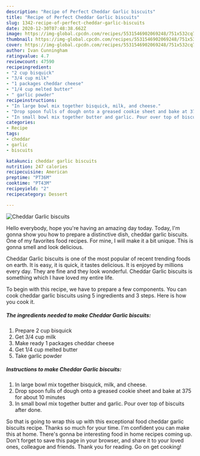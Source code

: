 ```yaml
---
description: "Recipe of Perfect Cheddar Garlic biscuits"
title: "Recipe of Perfect Cheddar Garlic biscuits"
slug: 1342-recipe-of-perfect-cheddar-garlic-biscuits
date: 2020-12-30T07:48:38.662Z
image: https://img-global.cpcdn.com/recipes/5531546902069248/751x532cq70/cheddar-garlic-biscuits-recipe-main-photo.jpg
thumbnail: https://img-global.cpcdn.com/recipes/5531546902069248/751x532cq70/cheddar-garlic-biscuits-recipe-main-photo.jpg
cover: https://img-global.cpcdn.com/recipes/5531546902069248/751x532cq70/cheddar-garlic-biscuits-recipe-main-photo.jpg
author: Ivan Cunningham
ratingvalue: 4.7
reviewcount: 47590
recipeingredient:
- "2 cup bisquick"
- "3/4 cup milk"
- "1 packages cheddar cheese"
- "1/4 cup melted butter"
- " garlic powder"
recipeinstructions:
- "In large bowl mix together bisquick, milk, and cheese."
- "Drop spoon fulls of dough onto a greased cookie sheet and bake at 375 for about 10 minutes"
- "In small bowl mix together butter and garlic. Pour over top of biscuits after done."
categories:
- Recipe
tags:
- cheddar
- garlic
- biscuits

katakunci: cheddar garlic biscuits 
nutrition: 247 calories
recipecuisine: American
preptime: "PT36M"
cooktime: "PT43M"
recipeyield: "2"
recipecategory: Dessert

---
```



![Cheddar Garlic biscuits](https://img-global.cpcdn.com/recipes/5531546902069248/751x532cq70/cheddar-garlic-biscuits-recipe-main-photo.jpg)

Hello everybody, hope you're having an amazing day today. Today, I'm gonna show you how to prepare a distinctive dish, cheddar garlic biscuits. One of my favorites food recipes. For mine, I will make it a bit unique. This is gonna smell and look delicious.

Cheddar Garlic biscuits is one of the most popular of recent trending foods on earth. It is easy, it is quick, it tastes delicious. It is enjoyed by millions every day. They are fine and they look wonderful. Cheddar Garlic biscuits is something which I have loved my entire life.




To begin with this recipe, we have to prepare a few components. You can cook cheddar garlic biscuits using 5 ingredients and 3 steps. Here is how you cook it.

<!--inarticleads1-->

##### The ingredients needed to make Cheddar Garlic biscuits:

1. Prepare 2 cup bisquick
1. Get 3/4 cup milk
1. Make ready 1 packages cheddar cheese
1. Get 1/4 cup melted butter
1. Take  garlic powder




<!--inarticleads2-->

##### Instructions to make Cheddar Garlic biscuits:

1. In large bowl mix together bisquick, milk, and cheese.
1. Drop spoon fulls of dough onto a greased cookie sheet and bake at 375 for about 10 minutes
1. In small bowl mix together butter and garlic. Pour over top of biscuits after done.




So that is going to wrap this up with this exceptional food cheddar garlic biscuits recipe. Thanks so much for your time. I'm confident you can make this at home. There's gonna be interesting food in home recipes coming up. Don't forget to save this page in your browser, and share it to your loved ones, colleague and friends. Thank you for reading. Go on get cooking!
